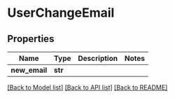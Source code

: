 # UserChangeEmail

## Properties
Name | Type | Description | Notes
------------ | ------------- | ------------- | -------------
**new_email** | **str** |  | 

[[Back to Model list]](../README.md#documentation-for-models) [[Back to API list]](../README.md#documentation-for-api-endpoints) [[Back to README]](../README.md)

